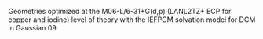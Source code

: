 Geometries optimized at the M06-L/6-31+G(d,p) (LANL2TZ+ ECP for copper and iodine) level of theory with the IEFPCM solvation model for DCM in Gaussian 09.